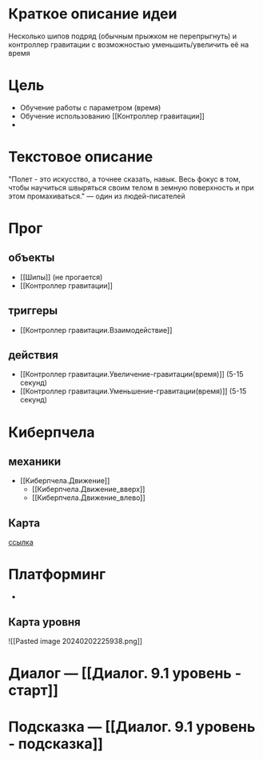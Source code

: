 # Краткое описание идеи
Несколько шипов подряд (обычным прыжком не перепрыгнуть) и контроллер гравитации с возможностью уменьшить/увеличить её на время

# Цель
- Обучение работы с параметром (время)
- Обучение использованию [[Контроллер гравитации]]
- 

# Текстовое описание
"Полет - это искусство, а точнее сказать, навык. Весь фокус в том, чтобы научиться швыряться своим телом в земную поверхность и при этом промахиваться." 
— один из людей-писателей

# Прог

## объекты 
- [[Шипы]] (не прогается)
- [[Контроллер гравитации]]

## триггеры
- [[Контроллер гравитации.Взаимодействие]]

## действия
- [[Контроллер гравитации.Увеличение-гравитации(время)]] (5-15 секунд)
- [[Контроллер гравитации.Уменьшение-гравитации(время)]] (5-15 секунд)

# Киберпчела
## механики
- [[Киберпчела.Движение]]
	- [[Киберпчела.Движение_вверх]]
	- [[Киберпчела.Движение_влево]]

## Карта
[ссылка](https://docs.google.com/spreadsheets/d/10hSqpxkE7b8GwJScm_PEeFg7FxJYp89Tl0yUF4k4-QU/edit#gid=2062451374)

# Платформинг
-

## Карта уровня
![[Pasted image 20240202225938.png]]

# Диалог — [[Диалог. 9.1 уровень - старт]]
# Подсказка — [[Диалог. 9.1 уровень - подсказка]]